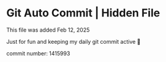 # Git Auto Commit | Hidden File

This file was added Feb 12, 2025

Just for fun and keeping my daily git commit active 🤪

commit number: 1415993
